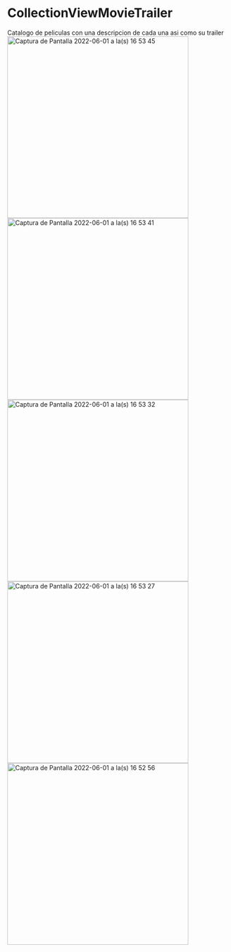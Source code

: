 # CollectionViewMovieTrailer
Catalogo de peliculas con una descripcion de cada una asi como su trailer
<img width="411" alt="Captura de Pantalla 2022-06-01 a la(s) 16 53 45" src="https://user-images.githubusercontent.com/49013250/171508248-b40b9c88-6bc7-4cea-90b3-8f22d9f58d47.png">
<img width="411" alt="Captura de Pantalla 2022-06-01 a la(s) 16 53 41" src="https://user-images.githubusercontent.com/49013250/171508257-cebe3b2c-3a30-4c76-8e07-720ca910809d.png">
<img width="411" alt="Captura de Pantalla 2022-06-01 a la(s) 16 53 32" src="https://user-images.githubusercontent.com/49013250/171508261-80d85bdb-f8af-4791-939d-3c7d10513709.png">
<img width="411" alt="Captura de Pantalla 2022-06-01 a la(s) 16 53 27" src="https://user-images.githubusercontent.com/49013250/171508265-c18ec1c9-d5d9-4217-9d4a-fb95f7187cf2.png">
<img width="411" alt="Captura de Pantalla 2022-06-01 a la(s) 16 52 56" src="https://user-images.githubusercontent.com/49013250/171508268-7833e782-4973-446c-aaa8-357371a34ce3.png">
